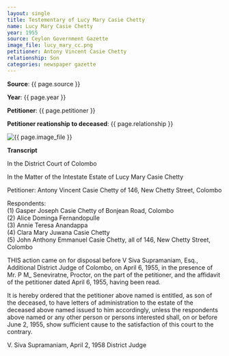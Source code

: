 ```yaml
---
layout: single
title: Testementary of Lucy Mary Casie Chetty
name: Lucy Mary Casie Chetty
year: 1955
source: Ceylon Government Gazette
image_file: lucy_mary_cc.png
petitioner: Antony Vincent Casie Chetty
relationship: Son
categories: newspaper gazette
---
```




  **Source**: {{ page.source }}

  **Year**: {{ page.year }}

  **Petitioner**: {{ page.petitioner }}

  **Petitioner reationship to deceased**: {{ page.relationship }} 

 <img src="/family-history/assets/images/gazette/{{ page.image_file }}" alt="{{ page.image_file }}">

 **Transcript** 

In the District Court of Colombo

In the Matter of the Intestate Estate of Lucy Mary Casie Chetty

Petitioner: Antony Vincent Casie Chetty of 146, New Chetty Street, Colombo

Respondents:<br />
(1) Gasper Joseph Casie Chetty of Bonjean Road, Colombo<br />
(2) Alice Dominga Fernandopulle<br />
(3) Annie Teresa Anandappa<br />
(4) Clara Mary Juwana Casie Chetty<br />
(5) John Anthony Emmanuel Casie Chetty, all of 146, New Chetty Street, Colombo

THIS action came on for disposal before V Siva Supramaniam, Esq., Additional District Judge of Colombo, on April 6, 1955, in the presence of Mr. P M_ Seneviratne, Proctor, on the part of the petitioner, and the affidavit of the petitioner dated April 6, 1955, having been read.

It is hereby ordered that the petitioner above named is entitled, as son of the deceased, to have letters of administration to the estate of the deceased above named issued to him accordingly, unless the respondents above named or any other person or persons interested shall, on or before June 2, 1955, show sufficient cause to the satisfaction of this court to the contrary.

V. Siva Supramaniam, April 2, 1958
District Judge